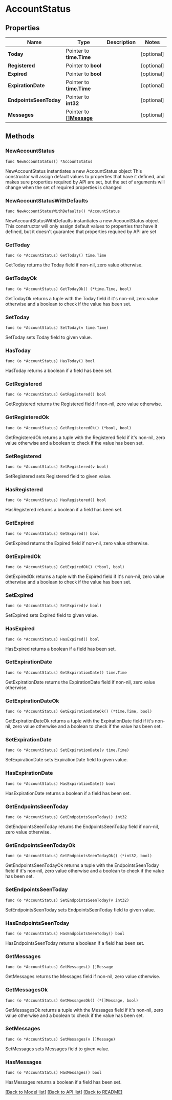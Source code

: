 # AccountStatus

## Properties

Name | Type | Description | Notes
------------ | ------------- | ------------- | -------------
**Today** | Pointer to **time.Time** |  | [optional] 
**Registered** | Pointer to **bool** |  | [optional] 
**Expired** | Pointer to **bool** |  | [optional] 
**ExpirationDate** | Pointer to **time.Time** |  | [optional] 
**EndpointsSeenToday** | Pointer to **int32** |  | [optional] 
**Messages** | Pointer to [**[]Message**](Message.md) |  | [optional] 

## Methods

### NewAccountStatus

`func NewAccountStatus() *AccountStatus`

NewAccountStatus instantiates a new AccountStatus object
This constructor will assign default values to properties that have it defined,
and makes sure properties required by API are set, but the set of arguments
will change when the set of required properties is changed

### NewAccountStatusWithDefaults

`func NewAccountStatusWithDefaults() *AccountStatus`

NewAccountStatusWithDefaults instantiates a new AccountStatus object
This constructor will only assign default values to properties that have it defined,
but it doesn't guarantee that properties required by API are set

### GetToday

`func (o *AccountStatus) GetToday() time.Time`

GetToday returns the Today field if non-nil, zero value otherwise.

### GetTodayOk

`func (o *AccountStatus) GetTodayOk() (*time.Time, bool)`

GetTodayOk returns a tuple with the Today field if it's non-nil, zero value otherwise
and a boolean to check if the value has been set.

### SetToday

`func (o *AccountStatus) SetToday(v time.Time)`

SetToday sets Today field to given value.

### HasToday

`func (o *AccountStatus) HasToday() bool`

HasToday returns a boolean if a field has been set.

### GetRegistered

`func (o *AccountStatus) GetRegistered() bool`

GetRegistered returns the Registered field if non-nil, zero value otherwise.

### GetRegisteredOk

`func (o *AccountStatus) GetRegisteredOk() (*bool, bool)`

GetRegisteredOk returns a tuple with the Registered field if it's non-nil, zero value otherwise
and a boolean to check if the value has been set.

### SetRegistered

`func (o *AccountStatus) SetRegistered(v bool)`

SetRegistered sets Registered field to given value.

### HasRegistered

`func (o *AccountStatus) HasRegistered() bool`

HasRegistered returns a boolean if a field has been set.

### GetExpired

`func (o *AccountStatus) GetExpired() bool`

GetExpired returns the Expired field if non-nil, zero value otherwise.

### GetExpiredOk

`func (o *AccountStatus) GetExpiredOk() (*bool, bool)`

GetExpiredOk returns a tuple with the Expired field if it's non-nil, zero value otherwise
and a boolean to check if the value has been set.

### SetExpired

`func (o *AccountStatus) SetExpired(v bool)`

SetExpired sets Expired field to given value.

### HasExpired

`func (o *AccountStatus) HasExpired() bool`

HasExpired returns a boolean if a field has been set.

### GetExpirationDate

`func (o *AccountStatus) GetExpirationDate() time.Time`

GetExpirationDate returns the ExpirationDate field if non-nil, zero value otherwise.

### GetExpirationDateOk

`func (o *AccountStatus) GetExpirationDateOk() (*time.Time, bool)`

GetExpirationDateOk returns a tuple with the ExpirationDate field if it's non-nil, zero value otherwise
and a boolean to check if the value has been set.

### SetExpirationDate

`func (o *AccountStatus) SetExpirationDate(v time.Time)`

SetExpirationDate sets ExpirationDate field to given value.

### HasExpirationDate

`func (o *AccountStatus) HasExpirationDate() bool`

HasExpirationDate returns a boolean if a field has been set.

### GetEndpointsSeenToday

`func (o *AccountStatus) GetEndpointsSeenToday() int32`

GetEndpointsSeenToday returns the EndpointsSeenToday field if non-nil, zero value otherwise.

### GetEndpointsSeenTodayOk

`func (o *AccountStatus) GetEndpointsSeenTodayOk() (*int32, bool)`

GetEndpointsSeenTodayOk returns a tuple with the EndpointsSeenToday field if it's non-nil, zero value otherwise
and a boolean to check if the value has been set.

### SetEndpointsSeenToday

`func (o *AccountStatus) SetEndpointsSeenToday(v int32)`

SetEndpointsSeenToday sets EndpointsSeenToday field to given value.

### HasEndpointsSeenToday

`func (o *AccountStatus) HasEndpointsSeenToday() bool`

HasEndpointsSeenToday returns a boolean if a field has been set.

### GetMessages

`func (o *AccountStatus) GetMessages() []Message`

GetMessages returns the Messages field if non-nil, zero value otherwise.

### GetMessagesOk

`func (o *AccountStatus) GetMessagesOk() (*[]Message, bool)`

GetMessagesOk returns a tuple with the Messages field if it's non-nil, zero value otherwise
and a boolean to check if the value has been set.

### SetMessages

`func (o *AccountStatus) SetMessages(v []Message)`

SetMessages sets Messages field to given value.

### HasMessages

`func (o *AccountStatus) HasMessages() bool`

HasMessages returns a boolean if a field has been set.


[[Back to Model list]](../README.md#documentation-for-models) [[Back to API list]](../README.md#documentation-for-api-endpoints) [[Back to README]](../README.md)


